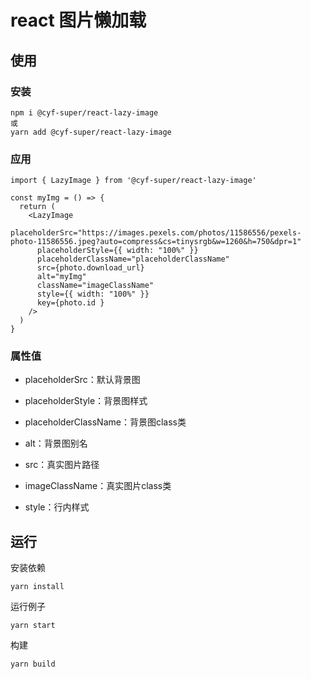 # react 图片懒加载

## 使用

### 安装
```
npm i @cyf-super/react-lazy-image
或
yarn add @cyf-super/react-lazy-image
```

### 应用
```
import { LazyImage } from '@cyf-super/react-lazy-image'

const myImg = () => {
  return (
    <LazyImage
      placeholderSrc="https://images.pexels.com/photos/11586556/pexels-photo-11586556.jpeg?auto=compress&cs=tinysrgb&w=1260&h=750&dpr=1"
      placeholderStyle={{ width: "100%" }}
      placeholderClassName="placeholderClassName"
      src={photo.download_url}
      alt="myImg"
      className="imageClassName"
      style={{ width: "100%" }}
      key={photo.id }
    />
  )
}
```

### 属性值
- placeholderSrc：默认背景图
- placeholderStyle：背景图样式
- placeholderClassName：背景图class类
- alt：背景图别名

- src：真实图片路径
- imageClassName：真实图片class类
- style：行内样式

## 运行

安装依赖
```
yarn install
```

运行例子
```
yarn start
```

构建
```
yarn build
```
